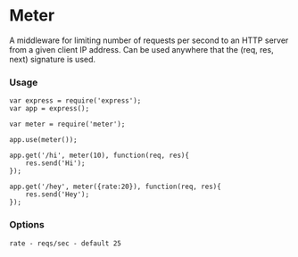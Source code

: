 Meter
==========================
A middleware for limiting number of requests per second to an HTTP server from a given client IP address. Can be used anywhere that the (req, res, next) signature is used.

### Usage
    var express = require('express');
    var app = express();

    var meter = require('meter');

    app.use(meter());

	app.get('/hi', meter(10), function(req, res){
        res.send('Hi');
    });

    app.get('/hey', meter({rate:20}), function(req, res){
        res.send('Hey');
    });
    
### Options
	rate - reqs/sec - default 25
	
